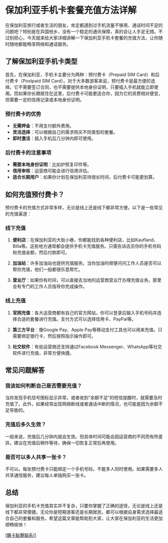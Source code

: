 # 保加利亚手机卡套餐充值方法详解

在保加利亚旅行或者生活的朋友，肯定都遇到过手机流量不够用、通话时间不足的问题吧？特别是在异国他乡，没有一个稳定的通讯保障，真的会让人手足无措。不过别担心，今天就来给大家详细讲解一下保加利亚手机卡套餐的充值方法，让你随时随地都能畅享网络和通话服务。

## 了解保加利亚手机卡类型

首先，在保加利亚，手机卡主要分为两种：预付费卡（Prepaid SIM Card）和后付费卡（Postpaid SIM Card）。对于大多数游客来说，预付费卡是最方便的选择。它不需要签订合同，也不需要提供本地身份证明，只要插入手机就能立即使用。而如果你长期居住在这里，后付费卡可能更适合你，因为它的资费相对便宜，但需要一定的信用记录或本地身份证明。

### 预付费卡的优势
- **无需押金**：不用支付额外费用。
- **灵活选择**：可以根据自己的需求购买不同类型的套餐。
- **即时激活**：插入手机后几分钟内即可使用。

### 后付费卡的注意事项
- **需要本地身份证明**：比如护照复印件等。
- **信用审核**：运营商可能会进行信用评估。
- **适合长期用户**：如果你计划在保加利亚待很长时间，后付费卡可能更划算。

## 如何充值预付费卡？

预付费卡的充值方式非常多样，无论是线上还是线下都非常方便。以下是一些常见的充值渠道：

### 线下充值
1. **便利店**：在保加利亚的大街小巷，你都能找到各种便利店，比如Kaufland、Billa等。这些地方通常都会提供手机卡充值服务。只需告诉店员你的手机号码和充值金额，然后付款即可。
   
2. **加油站**：许多加油站也提供充值服务。当你加油时顺便问问工作人员是否可以帮你充值，他们一般都很乐意帮忙。

3. **营业厅**：如果你有时间，可以直接去当地的运营商营业厅办理充值业务。那里会有专门的工作人员指导你完成操作。

### 线上充值
1. **官网充值**：各大运营商都有自己的官方网站，你可以登录后输入手机号码并选择合适的套餐进行充值。支付方式可以选择信用卡、PayPal等。

2. **第三方平台**：像Google Pay、Apple Pay等移动支付工具也可以用来充值。只需要绑定银行卡，然后按照指示操作即可。

3. **社交软件**：有些运营商还支持通过Facebook Messenger、WhatsApp等社交软件进行充值，非常方便快捷。

## 常见问题解答

### 我该如何判断自己是否需要充值？
当你发现手机信号图标显示异常，或者收到“余额不足”的短信提醒时，就需要及时充值了。此外，如果经常出现网络断线或者通话中断的情况，也可能是因为余额不足导致的。

### 充值后多久生效？
一般来说，充值后几分钟内就会生效。但具体时间可能会因运营商的不同而有所差异。建议在充值后稍作等待，确保一切恢复正常后再使用。

### 是否可以多人共享一张卡？
不可以。每张预付费卡只能绑定一个手机号码，不能多人同时使用。如果需要多人共享通信服务，建议每人单独购买一张卡。

## 总结

保加利亚的手机卡充值其实并不复杂，只要你掌握了正确的途径，无论是线上还是线下都非常便捷。无论你是短期游客还是长期居民，都可以根据自身需求选择最适合自己的套餐和服务。希望这篇文章能帮助到大家，让大家在保加利亚的生活更加顺畅愉快！

[[購卡點擊聯系](https://t.me/s/esim1088)]]
